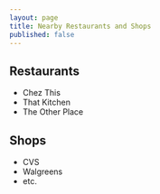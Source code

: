 ```yaml
---
layout: page
title: Nearby Restaurants and Shops
published: false
---
```


## Restaurants

- Chez This
- That Kitchen
- The Other Place

## Shops

- CVS
- Walgreens
- etc.
